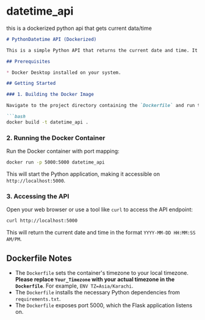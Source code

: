 # datetime_api
this is a dockerized python api that gets current data/time

```markdown
# PythonDatetime API (Dockerized)

This is a simple Python API that returns the current date and time. It's containerized using Docker for easy deployment.

## Prerequisites

* Docker Desktop installed on your system.

## Getting Started

### 1. Building the Docker Image

Navigate to the project directory containing the `Dockerfile` and run the following command to build the Docker image:

```bash
docker build -t datetime_api .
```

### 2. Running the Docker Container

Run the Docker container with port mapping:

```bash
docker run -p 5000:5000 datetime_api
```

This will start the Python application, making it accessible on `http://localhost:5000`.

### 3. Accessing the API

Open your web browser or use a tool like `curl` to access the API endpoint:

```bash
curl http://localhost:5000
```

This will return the current date and time in the format `YYYY-MM-DD HH:MM:SS AM/PM`.

## Dockerfile Notes

* The `Dockerfile` sets the container's timezone to your local timezone. **Please replace `Your_Timezone` with your actual timezone in the `Dockerfile`**. For example, `ENV TZ=Asia/Karachi`.
* The `Dockerfile` installs the necessary Python dependencies from `requirements.txt`.
* The `Dockerfile` exposes port 5000, which the Flask application listens on.
```




